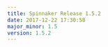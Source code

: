 ```yaml
---
title: Spinnaker Release 1.5.2
date: 2017-12-22 17:30:58
major_minor: 1.5
version: 1.5.2
---
```


<script src="https://gist.github.com/spinnaker-release/a2c02795c6239cc04118fa62de46d2ef.js"></script>

